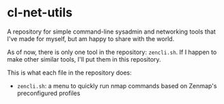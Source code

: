 # cl-net-utils
A repository for simple command-line sysadmin and networking tools that I've made for myself, but am happy to share with the world.

As of now, there is only one tool in the repository: `zencli.sh`. If I happen to make other similar tools, I'll put them in this repository.

This is what each file in the repository does:

  * `zencli.sh`: a menu to quickly run nmap commands based on Zenmap's preconfigured profiles
